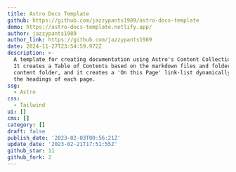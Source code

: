 ```yaml
---
title: Astro Docs Template
github: https://github.com/jazzypants1989/astro-docs-template
demo: https://astro-docs-template.netlify.app/
author: jazzypants1989
author_link: https://github.com/jazzypants1989
date: 2024-11-27T23:54:59.972Z
description: >-
  A template for creating documentation using Astro's Content Collections API.
  It creates a Table of Contents based on the markdown files and folders in the
  content folder, and it creates a 'On this Page' link-list dynamically based on
  the headings of each page.
ssg:
  - Astro
css:
  - Tailwind
ui: []
cms: []
category: []
draft: false
publish_date: '2023-02-03T00:56:21Z'
update_date: '2023-02-21T17:51:55Z'
github_star: 11
github_fork: 2
---
```

